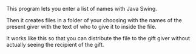 This program lets you enter a list of names with Java Swing.

Then it creates files in a folder of your choosing with the names of the present giver with the text of who to give it to inside the file.

It works like this so that you can distribute the file to the gift giver without actually seeing the recipient of the gift.
